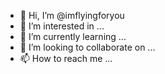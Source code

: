 - 👋 Hi, I’m @imflyingforyou
- 👀 I’m interested in ...
- 🌱 I’m currently learning ...
- 💞️ I’m looking to collaborate on ...
- 📫 How to reach me ...

<!---
imflyingforyou/imflyingforyou is a ✨ special ✨ repository because its `README.md` (this file) appears on your GitHub profile.
You can click the Preview link to take a look at your changes.
--->
